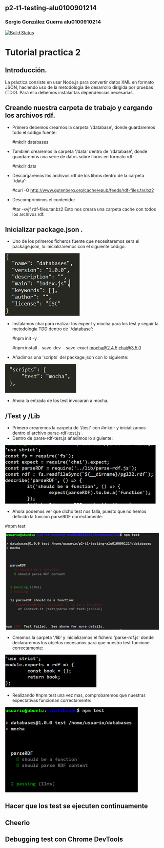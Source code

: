 ## p2-t1-testing-alu0100901214
### Sergio González Guerra   alu0100910214

[![Build Status](https://travis-ci.org/ULL-ESIT-PL-1819/p2-t1-testing-alu0100836400.svg?branch=master)](https://travis-ci.org/ULL-ESIT-PL-1819/p2-t1-testing-alu0100836400)

# Tutorial practica 2

## Introducción.
La práctica consiste en usar Node.js para convertir datos XML en formato JSON, haciendo uso de la metodología de desarrollo dirigida por pruebas (TDD). Para ello debemos instalar las dependencias necesarias.

## Creando nuestra carpeta de trabajo y cargando los archivos rdf.
- Primero debemos crearnos la carpeta '/database', donde guardaremos todo el código fuente:

  #mkdir databases
  
- También crearemos la carpeta '/data' dentro de '/database', donde guardaremos una serie de datos sobre libros en formato rdf:

  #mkdir data
  
- Descargaremos los archivos rdf de los libros dentro de la carpeta '/data':

  #curl -O http://www.gutenberg.org/cache/epub/feeds/rdf-files.tar.bz2
  
- Descomprimimos el contenido:

  #tar -xvjf rdf-files.tar.bz2
Esto nos creara una carpeta cache con todos los archivos rdf.

## Inicializar package.json .

- Uno de los primeros ficheros fuente que necesitaremos sera el package.json, lo inicializaremos con el siguiente código: 

![ini](./img2/packageJsonInicial.PNG)

- Instalamos chai para realizar los expect y mocha para los test y seguir la metodología TDD dentro de '/database':

  #npm init -y
  
  #npm install --save-dev --save-exact mocha@2.4.5 chai@3.5.0
  
- Añadimos una 'scripts' del package.json con lo siguiente:

![scriptMocha](./img2/scriptMocha.PNG)

- Ahora la entrada de los test invocaran a mocha.

## /Test y /Lib

- Primero crearemos la carpeta de '/test' con #mkdir y inicializamos dentro el archivo parse-rdf-test.js .
- Dentro de parse-rdf-test.js añadimos lo siguiente:

![function](./img2/function.PNG)

- Ahora podemos ver que dicho test nos falla, puesto que no hemos definido la función parseRDF correctamente: 

#npm test

![failed](./img2/failed.PNG)

- Creamos la carpeta '/lib' y inicializamos el fichero 'parse-rdf.js' donde declararemos los objetos necesarios para que nuestro test funcione correctamente:

![lib](./img2/lib.PNG)

- Realizando #npm test una vez mas, comprobaremos que nuestras expectativas funcionan correctamente:

![npm-test](./img2/npm-test.PNG)

## Hacer que los test se ejecuten continuamente

## Cheerio

## Debugging test con Chrome DevTools


